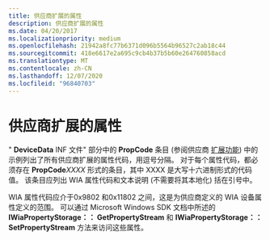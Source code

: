 ```yaml
---
title: 供应商扩展的属性
description: 供应商扩展的属性
ms.date: 04/20/2017
ms.localizationpriority: medium
ms.openlocfilehash: 21942a8fc77b6371d096b5564b96527c2ab18c44
ms.sourcegitcommit: 418e6617e2a695c9cb4b37b5b60e264760858acd
ms.translationtype: MT
ms.contentlocale: zh-CN
ms.lasthandoff: 12/07/2020
ms.locfileid: "96840703"
---
```

# <a name="vendor-extended-properties"></a>供应商扩展的属性





" **DeviceData** INF 文件" 部分中的 **PropCode** 条目 (参阅供应商 [扩展功能](vendor-extended-features.md)) 中的示例列出了所有供应商扩展的属性代码，用逗号分隔。 对于每个属性代码，都必须存在 **PropCode**_XXXX_ 形式的条目，其中 XXXX 是大写十六进制形式的代码值。 该条目应列出 WIA 属性代码和文本说明 (不需要将其本地化) 括在引号中。

WIA 属性代码应介于0x9802 和0x11802 之间，这是为供应商定义的 WIA 设备属性定义的范围。 可以通过 Microsoft Windows SDK 文档中所述的 **IWiaPropertyStorage：： GetPropertyStream** 和 **IWiaPropertyStorage：： SetPropertyStream** 方法来访问这些属性。

 

 




